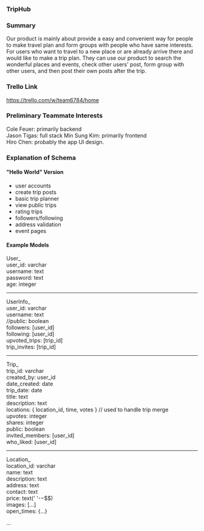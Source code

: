 ### TripHub

### Summary

Our product is mainly about provide a easy and convenient way for people to make travel plan and form groups with people who have same interests. For users who want to travel to a new place or are already arrive there and would like to make a trip plan. They can use our product to search the wonderful places and events, check other users' post, form group with other users, and then post their own posts after the trip.

### Trello Link

https://trello.com/w/team6784/home

### Preliminary Teammate Interests

Cole Feuer: primarily backend  
Jason Tigas: full stack
Min Sung Kim: primarily frontend  
Hiro Chen: probably the app UI design.

### Explanation of Schema

#### "Hello World" Version

-   user accounts
-   create trip posts
-   basic trip planner
-   view public trips
-   rating trips
-   followers/following
-   address validation
-   event pages

#### Example Models  
User\_  
user_id: varchar  
username: text  
password: text  
age: integer  
____
UserInfo\_  
user_id: varchar  
username: text  
//public: boolean  
followers: [user_id]    
following: [user_id]  
upvoted_trips: [trip_id]  
trip_invites: [trip_id]  
____
Trip\_  
trip_id: varchar  
created_by: user_id  
date_created: date   
trip_date: date  
title: text    
description: text  
locations: { location_id, time, votes } // used to handle trip merge  
upvotes: integer  
shares: integer  
public: boolean  
invited_members: [user_id]  
who_liked: [user_id]  
____
Location\_  
location_id: varchar  
name: text  
description: text  
address: text  
contact: text  
price: text(' '-$-$$$)  
images: [...]  
open_times: {...}  

...
